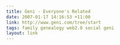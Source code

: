 ```yaml
---
title: Geni - Everyone's Related
date: 2007-01-17 14:16:53 +11:00
link: http://www.geni.com/tree/start
tags: family genealogy web2.0 social geni
layout: link
---
```

